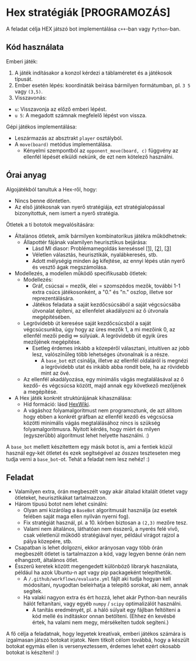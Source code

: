 # Hex stratégiák [PROGRAMOZÁS]

A feladat célja HEX játszó bot implementálása `c++`-ban vagy `Python`-ban.

## Kód használata

Emberi játék:

1. A játék indításakor a konzol kérdezi a táblaméretet és a játékosok típusát.
2. Ember esetén lépés: koordináták beírása bármilyen formátumban, pl. `3 5` vagy `(3,5)`.
3. Visszavonás:
  - `u`: Visszavonja az előző emberi lépést.
  - `u 5`: A megadott számnak megfelelő lépést von vissza.

Gépi játékos implementálása:

- Leszármazás az absztrakt `player` osztályból.
- A `move(board)` metódus implementálása.
  - Kényelmi szempontból az `opponent_move(board, c)` függvény az ellenfél lépését elküldi nekünk, de ezt nem kötelező használni.

## Órai anyag

Algojátékból tanultuk a Hex-ről, hogy:

- Nincs benne döntetlen.
- Az első játékosnak van nyerő stratégiája, ezt stratégialopással bizonyítottuk, nem ismert a nyerő stratégia.

Ötletek a ti bototok megvalósítására:

- Általános ötletek, amik bármilyen kombinatorikus játékra működhetnek:
  - Állapottér fájának valamilyen heurisztikus bejárása:
    - Lásd MI diasor: Problémamegoldás kereséssel [[1]][KERES-1], [[2]][KERES-2], [[3]][KERES-3]
    - Véletlen választás, heurisztikák, nyalábkeresés, stb.
    - Adott mélységig minden ág kifejtése, az ennyi lépés után nyerő és vesztő ágak megszámolása.
- Modellezés, a modellen működő specifikusabb ötletek:
  - Modellezés:
    - Gráf, csúcsai = mezők, élei = szomszédos mezők, további 1-1 extra csúcs játékosonként, a "0." és "n." oszlop, illetve sor reprezentálására.
    - Játékos feladata a saját kezdőcsúcsából a saját végcsúcsába útvonalat építeni, az ellenfelet akadályozni az ő útvonala megépítésében.
  - Legrövidebb út keresése saját kezdőcsúcsból a saját végcsúcsunkba, úgy hogy az üres mezők $1$, a mi mezőink $0$, az ellenfél mezői pedig $\infty$ súlyúak. A legrövidebb út egyik üres mezőjének megépítése.
    - Esetleg érdemes inkább a közepéről választani, intuitíven az jobb lesz, valószínűleg több lehetséges útvonalnak is a része.
      - A `base_bot` ezt csinálja, illetve az ellenfél oldaláról is megnézi a legrövidebb utat és inkább abba rondít bele, ha az rövidebb mint az övé.
  - Az ellenfél akadályozása, egy minimális vágás megtalálásával az ő kezdő- és végcsúcsa között, majd annak egy következő mezőjének a megépítése.
- A Hex játék konkrét struktúrájának kihasználása:
  - Híd formáció: lásd [HexWiki](https://www.hexwiki.net/index.php/Basic_(strategy_guide)#The_bridge).
  - A vágáshoz folyamalgoritmust nem programoztunk, de azt állítom hogy ebben a konkrét gráfban az ellenfél kezdő és végcsúcsa közötti minimális vágás megtalálásához nincs is szükség folyamalgoritmusra. Nyitott kérdés, hogy miért és milyen (egyszerűbb) algoritmust lehet helyette használni. :)

A `base_bot` mellett készítettem egy másik botot is, ami a fentiek közül használ egy-két ötletet és ezek segítségével az *összes* teszteseten meg tudja verni a `base_bot`-ot. Tehát a feladat nem lesz nehéz! :)

[KERES-1]: https://vik.wiki/images/1/17/Mi_eloadasdia_2018osz_2.1.1.pdf
[KERES-2]: https://vik.wiki/images/b/b7/Mi_eloadasdia_2018osz_2.1.2.pdf
[KERES-3]: https://vik.wiki/images/c/c5/Mi_eloadasdia_2018osz_3.1.pdf

## Feladat

- Valamilyen extra, órán megbeszélt vagy akár általad kitalált ötletet vagy ötleteket, heurisztikákat tartalmazzon.
- Három típusú botot nem lehet csinálni:
  - Olyan ami kizárólag a `BaseBot` algoritmusát használja (az esetek felében saját maga ellen nyilván nyerni fog).
  - Fix stratégiát használ, pl. a 10. körben biztosan a `(2,3)` mezőre tesz.
  - Valami nem általános, láthatóan nem ésszerű, a nyerés felé vivő, csak véletlenül működő stratégiával nyer, például virágot rajzol a pálya közepére, stb.
- Csapatban is lehet dolgozni, ekkor arányosan vagy több órán megbeszélt ötletet is tartalmazzon a kód, vagy legyen benne órán nem elhangzott, általános ötlet.
- Ésszerű keretek között megengedett különböző libraryk használata, például ha azok Ubuntu-n apt vagy pip packageként telepíthetők.
  - A `/.github/workflows/evaluate.yml` fájlt aki tudja hogyan kell módosítani, nyugodtan beleírhatja a telepítő sorokat, aki nem, annak segítek.
  - Ha valaki nagyon extra és ért hozzá, lehet akár Python-ban neurális hálót feltanítani, vagy egyéb `numpy` / `scipy` optimalizálót használni.
    - A tanítás eredményét, pl. a háló súlyait egy fájlban feltölteni a kód mellé és indításkor onnan betölteni. (Ehhez én kevésbé értek, ha valami nem megy, mérsékelten tudok segíteni.)

A fő célja a feladatnak, hogy legyetek kreatívak, emberi játékos számára is izgalmasan játszó
botokat írjatok. Nem titkolt célom továbbá, hogy a készült botokat egymás ellen is versenyeztessem,
érdemes lehet ezért okosabb botokat is készíteni! :)

